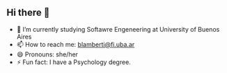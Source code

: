 ## Hi there 👋

- 🔭 I’m currently studying Softawre Engeneering at University of Buenos Aires
- 📫 How to reach me: blamberti@fi.uba.ar
- 😄 Pronouns: she/her
- ⚡ Fun fact: I have a Psychology degree.
